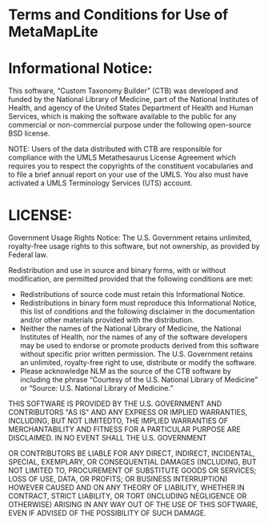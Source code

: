 # Terms and Conditions for Use of MetaMapLite

# Informational Notice:

This software, “Custom Taxonomy Builder” (CTB) was developed and
funded by the National Library of Medicine, part of the National
Institutes of Health, and agency of the United States Department of
Health and Human Services, which is making the software available to
the public for any commercial or non-commercial purpose under the
following open-source BSD license.

NOTE: Users of the data distributed with CTB are
responsible for compliance with the UMLS Metathesaurus License
Agreement which requires you to respect the copyrights of the
constituent vocabularies and to file a brief annual report on your use
of the UMLS. You also must have activated a UMLS Terminology Services
(UTS) account.

# LICENSE:

Government Usage Rights Notice: The U.S. Government retains unlimited,
royalty-free usage rights to this software, but not ownership, as
provided by Federal law.

Redistribution and use in source and binary forms, with or without
modification, are permitted provided that the following conditions are
met:

* Redistributions of source code must retain this Informational Notice. 
* Redistributions in binary form must reproduce this Informational
  Notice, this list of conditions and the following disclaimer in the
  documentation and/or other materials provided with the distribution.
* Neither the names of the National Library of Medicine, the National
  Institutes of Health, nor the names of any of the software
  developers may be used to endorse or promote products derived from
  this software without specific prior written permission.  The
  U.S. Government retains an unlimited, royalty-free right to use,
  distribute or modify the software.
* Please acknowledge NLM as the source of the CTB software by
  including the phrase “Courtesy of the U.S. National Library of
  Medicine” or “Source: U.S. National Library of Medicine.”


THIS SOFTWARE IS PROVIDED BY THE U.S. GOVERNMENT AND CONTRIBUTORS "AS
IS" AND ANY EXPRESS OR IMPLIED WARRANTIES, INCLUDING, BUT NOT
LIMITEDTO, THE IMPLIED WARRANTIES OF MERCHANTABILITY AND FITNESS FOR A
PARTICULAR PURPOSE ARE DISCLAIMED. IN NO EVENT SHALL THE
U.S. GOVERNMENT

OR CONTRIBUTORS BE LIABLE FOR ANY DIRECT, INDIRECT, INCIDENTAL,
SPECIAL, EXEMPLARY, OR CONSEQUENTIAL DAMAGES (INCLUDING, BUT NOT
LIMITED TO, PROCUREMENT OF SUBSTITUTE GOODS OR SERVICES; LOSS OF USE,
DATA, OR PROFITS; OR BUSINESS INTERRUPTION) HOWEVER CAUSED AND ON ANY
THEORY OF LIABILITY, WHETHER IN CONTRACT, STRICT LIABILITY, OR TORT
(INCLUDING NEGLIGENCE OR OTHERWISE) ARISING IN ANY WAY OUT OF THE USE
OF THIS SOFTWARE, EVEN IF ADVISED OF THE POSSIBILITY OF SUCH DAMAGE.
